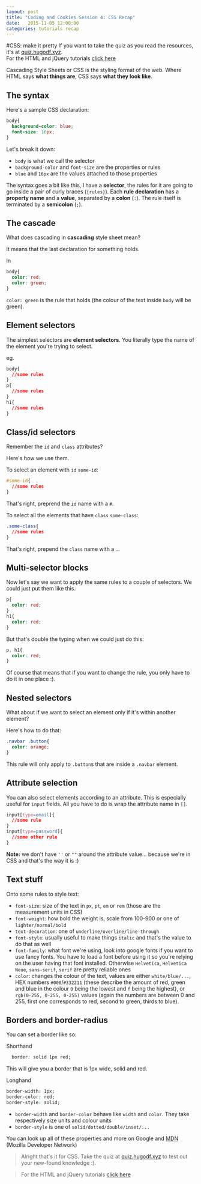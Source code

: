 ```yaml
---
layout: post
title: "Coding and Cookies Session 4: CSS Recap"
date:   2015-11-05 12:00:00
categories: tutorials recap
---
```

#CSS: make it pretty
If you want to take the quiz as you read the resources, it's at [quiz.hugodf.xyz](http://quiz.hugodf.xyz).  
For the HTML and jQuery tutorials [click here](/tutorials/2015/11/05/recap.html)

Cascading Style Sheets or CSS is the styling format of the web. Where HTML says **what things are**, CSS says **what they look like**.

## The syntax
Here's a sample CSS declaration:

```css
body{
  background-color: blue;
  font-size: 16px;
}
```

Let's break it down:  
- `body` is what we call the selector
- `background-color` and `font-size` are the properties or rules
- `blue` and `16px` are the values attached to those properties

The syntax goes a bit like this, I have a **selector**, the rules for it are going to go inside a pair of curly braces (`{rules}`). Each **rule declaration** has a **property name** and a **value**, separated by a **colon** (`:`). The rule itself is terminated by a **semicolon** (`;`).

## The cascade
What does cascading in **cascading** style sheet mean?

It means that the last declaration for something holds.

In

```css
body{
  color: red;
  color: green;
}
```

`color: green` is the rule that holds (the colour of the text inside `body` will be green).

## Element selectors

The simplest selectors are **element selectors**. You literally type the name of the element you're trying to select.

eg.

```css
body{
  //some rules
}
p{
  //some rules
}
h1{
  //some rules
}
```

## Class/id selectors

Remember the `id` and `class` attributes?

Here's how we use them.

To select an element with `id` `some-id`:

```css
#some-id{
  //some rules  
}
```

That's right, preprend the `id` name with a `#`.

To select all the elements that have `class` `some-class`:

```css
.some-class{
  //some rules
}
```

That's right, prepend the `class` name with a `.`.

## Multi-selector blocks

Now let's say we want to apply the same rules to a couple of selectors. We could just put them like this.

```css
p{
  color: red;
}
h1{
  color: red;
}
```

But that's double the typing when we could just do this:

```css
p, h1{
  color: red;
}
```

Of course that means that if you want to change the rule, you only have to do it in one place :).

## Nested selectors

What about if we want to select an element only if it's within another element?

Here's how to do that:

```css
.navbar .button{
  color: orange;
}
```

This rule will only apply to `.button`s that are inside a `.navbar` element.

## Attribute selection

You can also select elements according to an attribute. This is especially useful for `input` fields. All you have to do is wrap the attribute name in `[]`.

```css
input[type=email]{
  //some rule
}
input[type=password]{
  //some other rule
}
```

**Note:** we don't have `''` or `""` around the attribute value... because we're in CSS and that's the way it is :)

## Text stuff

Onto some rules to style text:  
- `font-size`: size of the text in `px`, `pt`, `em` or `rem` (those are the measurement units in CSS)  
- `font-weight`: how bold the weight is, scale from 100-900 or one of `lighter/normal/bold`
- `text-decoration`: one of `underline/overline/line-through`  
- `font-style`: usually useful to make things `italic` and that's the value to do that as well  
- `font-family`: what font we're using, look into google fonts if you want to use fancy fonts. You have to load a font before using it so you're relying on the user having that font installed. Otherwise `Helvetica`, `Helvetica Neue`, `sans-serif`, `serif` are pretty reliable ones  
- `color`: changes the colour of the text, values are either `white/blue/...`, HEX numbers `#000`/`#332211` (these describe the amount of red, green and blue in the colour `0` being the lowest and `f` being the highest), or `rgb(0-255, 0-255, 0-255)` values (again the numbers are between 0 and 255, first one corresponds to red, second to green, thirds to blue).

## Borders and border-radius

You can set a border like so:

Shorthand

```css
  border: solid 1px red;
```

This will give you a border that is 1px wide, solid and red.

Longhand

```css
border-width: 1px;
border-color: red;
border-style: solid;
```

- `border-width` and `border-color` behave like `width` and `color`. They take respectively size units and colour units
- `border-style` is one of `solid/dotted/double/inset/...`

You can look up all of these properties and more on Google and [MDN](https://developer.mozilla.org/) (Mozilla Developer Network)
> Alright that's it for CSS. Take the quiz at [quiz.hugodf.xyz](http://quiz.hugodf.xyz) to test out your new-found knowledge :).

>For the HTML and jQuery tutorials [click here](/tutorials/2015/11/05/recap.html)